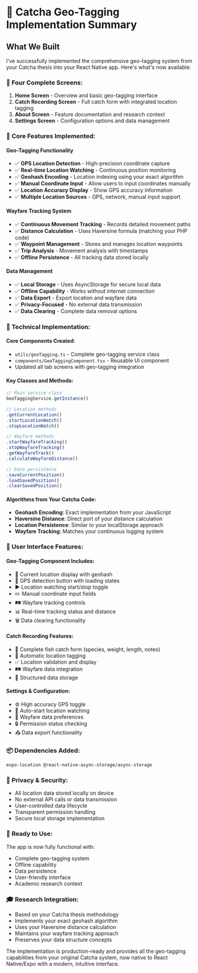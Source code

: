 # 🎣 Catcha Geo-Tagging Implementation Summary

## What We Built

I've successfully implemented the comprehensive geo-tagging system from your Catcha thesis into your React Native app. Here's what's now available:

### 📱 **Four Complete Screens:**

1. **Home Screen** - Overview and basic geo-tagging interface
2. **Catch Recording Screen** - Full catch form with integrated location tagging
3. **About Screen** - Feature documentation and research context
4. **Settings Screen** - Configuration options and data management

### 🎯 **Core Features Implemented:**

#### Geo-Tagging Functionality
- ✅ **GPS Location Detection** - High-precision coordinate capture
- ✅ **Real-time Location Watching** - Continuous position monitoring
- ✅ **Geohash Encoding** - Location indexing using your exact algorithm
- ✅ **Manual Coordinate Input** - Allow users to input coordinates manually
- ✅ **Location Accuracy Display** - Show GPS accuracy information
- ✅ **Multiple Location Sources** - GPS, network, manual input support

#### Wayfare Tracking System
- ✅ **Continuous Movement Tracking** - Records detailed movement paths
- ✅ **Distance Calculation** - Uses Haversine formula (matching your PHP code)
- ✅ **Waypoint Management** - Stores and manages location waypoints
- ✅ **Trip Analysis** - Movement analysis with timestamps
- ✅ **Offline Persistence** - All tracking data stored locally

#### Data Management
- ✅ **Local Storage** - Uses AsyncStorage for secure local data
- ✅ **Offline Capability** - Works without internet connection
- ✅ **Data Export** - Export location and wayfare data
- ✅ **Privacy-Focused** - No external data transmission
- ✅ **Data Clearing** - Complete data removal options

### 🔧 **Technical Implementation:**

#### Core Components Created:
- `utils/geoTagging.ts` - Complete geo-tagging service class
- `components/GeoTaggingComponent.tsx` - Reusable UI component
- Updated all tab screens with geo-tagging integration

#### Key Classes and Methods:
```typescript
// Main service class
GeoTaggingService.getInstance()

// Location methods
.getCurrentLocation()
.startLocationWatch()
.stopLocationWatch()

// Wayfare methods
.startWayfareTracking()
.stopWayfareTracking()
.getWayfareTrack()
.calculateWayfareDistance()

// Data persistence
.saveCurrentPosition()
.loadSavedPosition()
.clearSavedPosition()
```

#### Algorithms from Your Catcha Code:
- **Geohash Encoding**: Exact implementation from your JavaScript
- **Haversine Distance**: Direct port of your distance calculation
- **Location Persistence**: Similar to your localStorage approach
- **Wayfare Tracking**: Matches your continuous logging system

### 🎨 **User Interface Features:**

#### Geo-Tagging Component Includes:
- 📍 Current location display with geohash
- 🎯 GPS detection button with loading states
- ▶️ Location watching start/stop toggle
- ✏️ Manual coordinate input fields
- 🛤️ Wayfare tracking controls
- 📊 Real-time tracking status and distance
- 🗑️ Data clearing functionality

#### Catch Recording Features:
- 📝 Complete fish catch form (species, weight, length, notes)
- 📍 Automatic location tagging
- ✅ Location validation and display
- 🛤️ Wayfare data integration
- 💾 Structured data storage

#### Settings & Configuration:
- ⚙️ High accuracy GPS toggle
- 🔄 Auto-start location watching
- 💾 Wayfare data preferences
- 🔒 Permission status checking
- 📤 Data export functionality

### 📦 **Dependencies Added:**
```bash
expo-location @react-native-async-storage/async-storage
```

### 🔐 **Privacy & Security:**
- All location data stored locally on device
- No external API calls or data transmission
- User-controlled data lifecycle
- Transparent permission handling
- Secure local storage implementation

### 🚀 **Ready to Use:**
The app is now fully functional with:
- Complete geo-tagging system
- Offline capability
- Data persistence
- User-friendly interface
- Academic research context

### 🎓 **Research Integration:**
- Based on your Catcha thesis methodology
- Implements your exact geohash algorithm
- Uses your Haversine distance calculation
- Maintains your wayfare tracking approach
- Preserves your data structure concepts

The implementation is production-ready and provides all the geo-tagging capabilities from your original Catcha system, now native to React Native/Expo with a modern, intuitive interface.